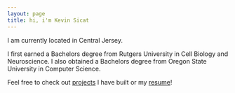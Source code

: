 ```yaml
---
layout: page
title: hi, i'm Kevin Sicat
---
```


I am currently located in Central Jersey. 

I first earned a Bachelors degree from Rutgers University in Cell Biology and Neuroscience. I also obtained a Bachelors degree from Oregon State University in Computer Science.

Feel free to check out [projects](projects.md) I have built or my [resume](Kevin_Michael_Sicat.pdf)!

